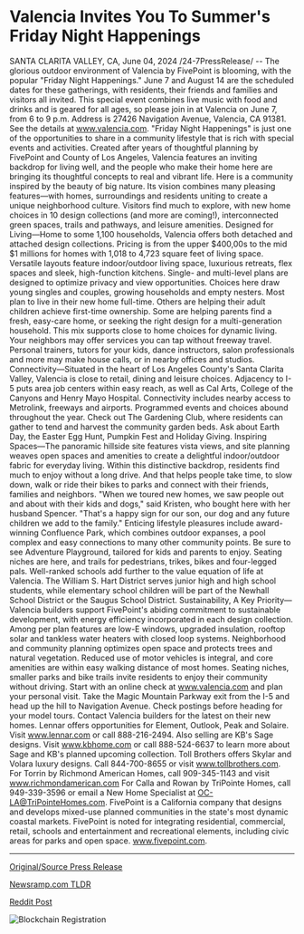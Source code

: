 # Valencia Invites You To Summer's Friday Night Happenings

SANTA CLARITA VALLEY, CA, June 04, 2024 /24-7PressRelease/ -- The glorious outdoor environment of Valencia by FivePoint is blooming, with the popular "Friday Night Happenings." June 7 and August 14 are the scheduled dates for these gatherings, with residents, their friends and families and visitors all invited. This special event combines live music with food and drinks and is geared for all ages, so please join in at Valencia on June 7, from 6 to 9 p.m. Address is 27426 Navigation Avenue, Valencia, CA 91381. See the details at www.valencia.com.  "Friday Night Happenings" is just one of the opportunities to share in a community lifestyle that is rich with special events and activities. Created after years of thoughtful planning by FivePoint and County of Los Angeles, Valencia features an inviting backdrop for living well, and the people who make their home here are bringing its thoughtful concepts to real and vibrant life.   Here is a community inspired by the beauty of big nature. Its vision combines many pleasing features—with homes, surroundings and residents uniting to create a unique neighborhood culture. Visitors find much to explore, with new home choices in 10 design collections (and more are coming!), interconnected green spaces, trails and pathways, and leisure amenities.  Designed for Living—Home to some 1,100 households, Valencia offers both detached and attached design collections. Pricing is from the upper $400,00s to the mid $1 millions for homes with 1,018 to 4,723 square feet of living space. Versatile layouts feature indoor/outdoor living space, luxurious retreats, flex spaces and sleek, high-function kitchens. Single- and multi-level plans are designed to optimize privacy and view opportunities.  Choices here draw young singles and couples, growing households and empty nesters. Most plan to live in their new home full-time. Others are helping their adult children achieve first-time ownership. Some are helping parents find a fresh, easy-care home, or seeking the right design for a multi-generation household.   This mix supports close to home choices for dynamic living. Your neighbors may offer services you can tap without freeway travel. Personal trainers, tutors for your kids, dance instructors, salon professionals and more may make house calls, or in nearby offices and studios.  Connectivity—Situated in the heart of Los Angeles County's Santa Clarita Valley, Valencia is close to retail, dining and leisure choices. Adjacency to I-5 puts area job centers within easy reach, as well as Cal Arts, College of the Canyons and Henry Mayo Hospital. Connectivity includes nearby access to Metrolink, freeways and airports.  Programmed events and choices abound throughout the year. Check out The Gardening Club, where residents can gather to tend and harvest the community garden beds. Ask about Earth Day, the Easter Egg Hunt, Pumpkin Fest and Holiday Giving.   Inspiring Spaces—The panoramic hillside site features vista views, and site planning weaves open spaces and amenities to create a delightful indoor/outdoor fabric for everyday living. Within this distinctive backdrop, residents find much to enjoy without a long drive. And that helps people take time, to slow down, walk or ride their bikes to parks and connect with their friends, families and neighbors.   "When we toured new homes, we saw people out and about with their kids and dogs," said Kristen, who bought here with her husband Spencer. "That's a happy sign for our son, our dog and any future children we add to the family."  Enticing lifestyle pleasures include award-winning Confluence Park, which combines outdoor expanses, a pool complex and easy connections to many other community points. Be sure to see Adventure Playground, tailored for kids and parents to enjoy. Seating niches are here, and trails for pedestrians, trikes, bikes and four-legged pals.   Well-ranked schools add further to the value equation of life at Valencia. The William S. Hart District serves junior high and high school students, while elementary school children will be part of the Newhall School District or the Saugus School District.   Sustainability, A Key Priority—Valencia builders support FivePoint's abiding commitment to sustainable development, with energy efficiency incorporated in each design collection. Among per plan features are low-E windows, upgraded insulation, rooftop solar and tankless water heaters with closed loop systems.   Neighborhood and community planning optimizes open space and protects trees and natural vegetation. Reduced use of motor vehicles is integral, and core amenities are within easy walking distance of most homes. Seating niches, smaller parks and bike trails invite residents to enjoy their community without driving.   Start with an online check at www.valencia.com and plan your personal visit. Take the Magic Mountain Parkway exit from the I-5 and head up the hill to Navigation Avenue. Check postings before heading for your model tours.   Contact Valencia builders for the latest on their new homes. Lennar offers opportunities for Element, Outlook, Peak and Solaire. Visit www.lennar.com or call 888-216-2494.   Also selling are KB's Sage designs. Visit www.kbhome.com or call 888-524-6637 to learn more about Sage and KB's planned upcoming collection. Toll Brothers offers Skylar and Volara luxury designs. Call 844-700-8655 or visit www.tollbrothers.com.   For Torrin by Richmond American Homes, call 909-345-1143 and visit www.richmondamerican.com For Calla and Rowan by TriPointe Homes, call 949-339-3596 or email a New Home Specialist at OC-LA@TriPointeHomes.com.  FivePoint is a California company that designs and develops mixed-use planned communities in the state's most dynamic coastal markets. FivePoint is noted for integrating residential, commercial, retail, schools and entertainment and recreational elements, including civic areas for parks and open space. www.fivepoint.com. 

---

[Original/Source Press Release](https://www.24-7pressrelease.com/press-release/511379/valencia-invites-you-to-summers-friday-night-happenings)
                    

[Newsramp.com TLDR](https://newsramp.com/curated-news/valencia-by-fivepoint-hosts-friday-night-happenings-for-community-engagement/5489d059f608de5c82df6eb2fc725916) 

 



[Reddit Post](https://www.reddit.com/r/RealEstate_NewsRamp/comments/1d7r7u3/valencia_by_fivepoint_hosts_friday_night/) 



![Blockchain Registration](https://cdn.newsramp.app/24-7PressRelease/qrcode/246/4/roamWjG2.webp)